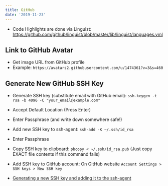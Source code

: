 ```yaml
---
title: GitHub
date: '2019-11-23'
---
```


- Code Highlights are done via Linguist: https://github.com/github/linguist/blob/master/lib/linguist/languages.yml

## Link to GitHub Avatar

- Get image URL from GitHub profile
- Example: `https://avatars2.githubusercontent.com/u/1474361?v=3&s=460`

## Generate New GitHub SSH Key

- Generate SSH key (substitute email with GitHub email): `ssh-keygen -t rsa -b 4096 -C "your_email@example.com"`
- Accept Default Location (Press Enter)
- Enter Passphrase (and write down somewhere safe!)
- Add new SSH key to ssh-agent: `ssh-add -K ~/.ssh/id_rsa`
- Enter Passphrase
- Copy SSH key to clipboard: `pbcopy < ~/.ssh/id_rsa.pub` (Just copy EXACT file contents if this command fails)
- Add SSH key to GitHub account: On GitHub website `Account Settings > SSH keys > New SSH key`

- [Generating a new SSH key and adding it to the ssh-agent](https://help.github.com/en/github/authenticating-to-github/generating-a-new-ssh-key-and-adding-it-to-the-ssh-agent)